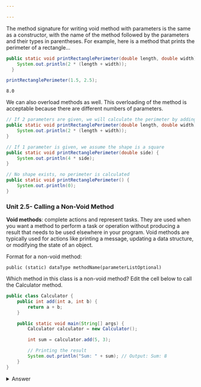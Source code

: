 ```yaml
---

---
```


The method signature for writing void method with parameters is the same as a constructor, with the name of the method followed by the parameters and their types in parentheses. For example, here is a method that prints the perimeter of a rectangle...


```Java
public static void printRectanglePerimeter(double length, double width) {
    System.out.println(2 * (length + width));
  }   
```


```Java
printRectanglePerimeter(1.5, 2.5);
```

    8.0


We can also overload methods as well. This overloading of the method is acceptable because there are different numbers of parameters. 


```Java
// If 2 parameters are given, we will calculate the perimeter by adding the length and width and doubling it
public static void printRectanglePerimeter(double length, double width) {
    System.out.println(2 * (length + width));
}

// If 1 parameter is given, we assume the shape is a square
public static void printRectanglePerimeter(double side) {
    System.out.println(4 * side);
}

// No shape exists, no perimeter is calculated
public static void printRectanglePerimeter() {
    System.out.println(0);
}
```

### Unit 2.5- Calling a Non-Void Method

**Void methods**: complete actions and represent tasks. They are used when you want a method to perform a task or operation without producing a result that needs to be used elsewhere in your program. Void methods are typically used for actions like printing a message, updating a data structure, or modifying the state of an object.

Format for a non-void method:
```
public (static) dataType methodName(parameterListOptional)
```

Which method in this class is a non-void method? Edit the cell below to call the Calculator method.


```Java
public class Calculator {
    public int add(int a, int b) {
        return a + b;
    }

    public static void main(String[] args) {
        Calculator calculator = new Calculator();

        int sum = calculator.add(5, 3);

        // Printing the result
        System.out.println("Sum: " + sum); // Output: Sum: 8
    }
}

```

<details>
<summary>Answer</summary>
The method 'add' is the non void method. To call the whole method, we would write Calculator.main(null).
</details>
